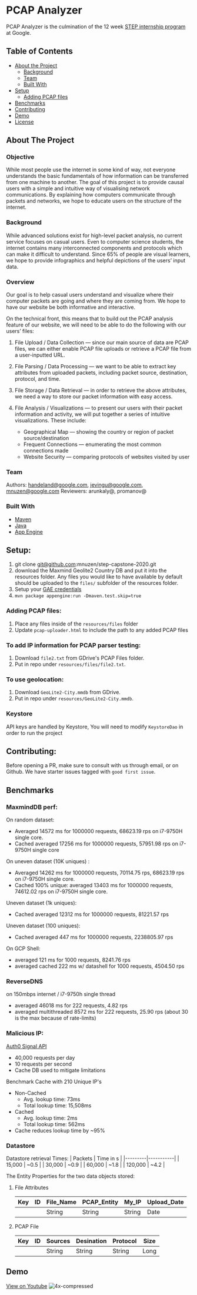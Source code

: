 # PCAP Analyzer

PCAP Analyzer is the culmination of the 12 week [STEP internship program](https://buildyourfuture.withgoogle.com/programs/step/) at Google.


## Table of Contents

* [About the Project](#about-the-project)
  * [Background](#background)
  * [Team](#team)
  * [Built With](#built-with)
* [Setup](#setup)
  * [Adding PCAP files](#adding-pcap-files)
* [Benchmarks](#benchmarks)
* [Contributing](#contributing)
* [Demo](#demo)
* [License](https://github.com/mnuzen/step-capstone-2020/blob/mvp-2/LICENSE)

## About The Project
### Objective
While most people use the internet in some kind of way, not everyone understands the basic fundamentals of how information can be transferred from one machine to another. The goal of this project is to provide causal users with a simple and intuitive way of visualising network communications. By explaining how computers communicate through packets and networks, we hope to educate users on the structure of the internet. 

### Background
While advanced solutions exist for high-level packet analysis, no current service focuses on casual users. Even to computer science students, the internet contains many interconnected components and protocols which can make it difficult to understand. Since 65% of people are visual learners, we hope to provide infographics and helpful depictions of the users’ input data. 

### Overview
Our goal is to help casual users understand and visualize where their computer packets are going and where they are coming from. We hope to have our website be both informative and interactive. 

On the technical front, this means that to build out the PCAP analysis feature of our website, we will need to be able to do the following with our users’ files:

1. File Upload / Data Collection ― since our main source of data are PCAP files, we can either enable PCAP file uploads or retrieve a PCAP file from a user-inputted URL.

2. File Parsing / Data Processing ― we want to be able to extract key attributes from uploaded packets, including packet source, destination, protocol, and time. 

3. File Storage / Data Retrieval ― in order to retrieve the above attributes, we need a way to store our packet information with easy access.

4. File Analysis / Visualizations ― to present our users with their packet information and activity, we will put together a series of intuitive visualizations. These include:
   * Geographical Map ― showing the country or region of packet source/destination
   * Frequent Connections ― enumerating the most common connections made
   * Website Security ― comparing protocols of websites visited by user


### Team
Authors: handeland@google.com, jevingu@google.com, mnuzen@google.com 
Reviewers: arunkaly@, promanov@

### Built With
- [Maven](https://maven.apache.org)
- [Java](https://java.com/en/download/faq/java8.xml)
- [App Engine](https://cloud.google.com/appengine/docs/standard/java)

## Setup: 
1. git clone git@github.com:mnuzen/step-capstone-2020.git
2. download the Maxmind Geolite2 Country DB and put it into the resources folder. Any files you would like to have available by default should be uploaded to the `files/` subfolder of the resources folder.
3. Setup your [GAE credentials](https://cloud.google.com/docs/authentication/production)
4. `mvn package appengine:run -Dmaven.test.skip=true`

### Adding PCAP files: 

1. Place any files inside of the  `resources/files` folder
2. Update `pcap-uploader.html` to include the path to any added PCAP files

### To add IP information for PCAP parser testing:

1. Download `file2.txt` from GDrive's PCAP Files folder.
2. Put in repo under `resources/files/file2.txt`.

### To use geolocation: 

1. Download `GeoLite2-City.mmdb` from GDrive.
2. Put in repo under `resources/GeoLite2-City.mmdb`.

### Keystore
API keys are handled by Keystore, You will need to modify `KeystoreDao` in order to run the project

## Contributing: 
Before opening a PR, make sure to consult with us through email, or on Github. We have starter issues tagged
with `good first issue`.

## Benchmarks

### MaxmindDB perf: 

On random dataset:
- Averaged 14572 ms for 1000000 requests, 68623.19 rps on i7-9750H single core.
- Cached averaged 17256 ms for 1000000 requests, 57951.98 rps on i7-9750H single core

On uneven dataset (10K uniques) : 
- Averaged 14262 ms for 1000000 requests, 70114.75 rps, 68623.19 rps on i7-9750H single core.
- Cached 100% unique: averaged 13403 ms for 1000000 requests, 74612.02 rps on i7-9750H single core.

Uneven dataset (1k uniques): 
- Cached averaged 12312 ms for 1000000 requests, 81221.57 rps

Uneven dataset (100 uniques):
- Cached averaged 447 ms for 1000000 requests, 2238805.97 rps

On GCP Shell: 
- averaged 121 ms for 1000 requests, 8241.76 rps
- averaged cached 222 ms w/ datashell for 1000 requests, 4504.50 rps

### ReverseDNS

on 150mbps internet / i7-9750h single thread
- averaged 46018 ms for 222 requests, 4.82 rps
- averaged multithreaded 8572 ms for 222 requests, 25.90 rps (about 30 is the max because of rate-limits)

 ### Malicious IP: 
 [Auth0 Signal API](https://auth0.com/signals/docs/)
  - 40,000 requests per day
  - 10 requests per second
  - Cache DB used to mitigate limitations
  
  Benchmark Cache with 210 Unique IP's
  - Non-Cached
       - Avg. lookup time: 73ms
       - Total lookup time: 15,508ms
   - Cached
       - Avg. lookup time: 2ms
       - Total lookup time: 562ms
   - Cache reduces lookup time by ~95%

### Datastore
Datastore retrieval Times:
| Packets | Time in s |
|---------|-----------|
| 15,000  | ~0.5      |
| 30,000  | ~0.9      |
| 60,000  | ~1.8      |
| 120,000 | ~4.2      |

The Entity Properties for the two data objects stored:

1. File Attributes

    | Key | ID | File_Name | PCAP_Entity | My_IP | Upload_Date |
    |-----|----|-----------|-------------|-------|------------|
    |     |    | String    | String      | String| Date       |

2. PCAP File

    | Key | ID | Sources | Desination | Protocol | Size |
    |-----|----|---------|------------|----------|------|
    |     |    | String  | String     | String   | Long |


## Demo
[View on Youtube](https://youtu.be/0yPIX50UWB8)
![4x-compressed](https://user-images.githubusercontent.com/16601367/92042550-eb461400-ed26-11ea-8b7a-c6741a70ad11.gif)

